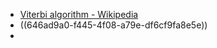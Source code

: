 - [Viterbi algorithm - Wikipedia](https://en.wikipedia.org/wiki/Viterbi_algorithm)
- ((646ad9a0-f445-4f08-a79e-df6cf9fa8e5e))
-